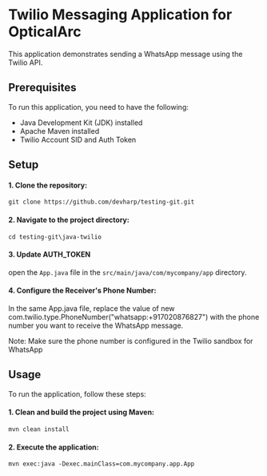 # Twilio Messaging Application for OpticalArc

This application demonstrates sending a WhatsApp message using the Twilio API.

## Prerequisites

To run this application, you need to have the following:

- Java Development Kit (JDK) installed
- Apache Maven installed
- Twilio Account SID and Auth Token

## Setup

#### 1. Clone the repository:

   ```shell
   git clone https://github.com/devharp/testing-git.git
   ```
#### 2. Navigate to the project directory:

   ```shell
   cd testing-git\java-twilio
   ```

#### 3. Update AUTH_TOKEN
open the `App.java` file in the `src/main/java/com/mycompany/app` directory.

#### 4. Configure the Receiver's Phone Number:

In the same App.java file, replace the value of new com.twilio.type.PhoneNumber("whatsapp:+917020876827") with the phone number you want to receive the WhatsApp message.

Note: Make sure the phone number is configured in the Twilio sandbox for WhatsApp

## Usage

To run the application, follow these steps:

#### 1. Clean and build the project using Maven:
```shell
mvn clean install
```

#### 2. Execute the application:
```shell
mvn exec:java -Dexec.mainClass=com.mycompany.app.App
```
